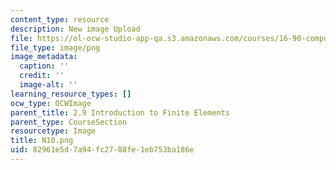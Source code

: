 ```yaml
---
content_type: resource
description: New image Upload
file: https://ol-ocw-studio-app-qa.s3.amazonaws.com/courses/16-90-computational-methods-in-aerospace-engineering-spring-2014/82961e5d7a94fc2788fe1eb753ba186e_N10.png
file_type: image/png
image_metadata:
  caption: ''
  credit: ''
  image-alt: ''
learning_resource_types: []
ocw_type: OCWImage
parent_title: 2.9 Introduction to Finite Elements
parent_type: CourseSection
resourcetype: Image
title: N10.png
uid: 82961e5d-7a94-fc27-88fe-1eb753ba186e
---
```

